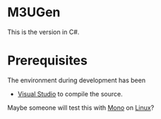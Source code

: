 # M3UGen #

This is the version in C#.

# Prerequisites #

The environment during development has been

- [Visual Studio](https://www.visualstudio.com "Visual Studio") to compile the source.

Maybe someone will test this with [Mono](https://de.wikipedia.org/wiki/Mono_(Software)) on [Linux](https://de.wikipedia.org/wiki/Linux)?
